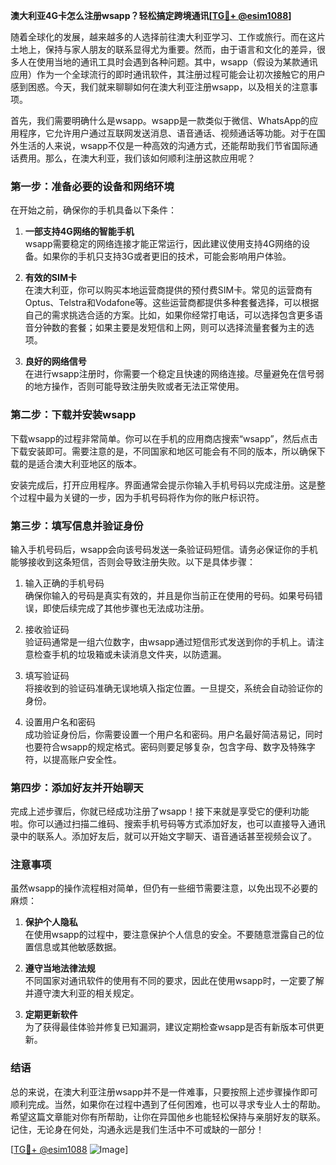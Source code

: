 **澳大利亚4G卡怎么注册wsapp？轻松搞定跨境通讯[[TG💪+ @esim1088](https://t.me/s/esim1088)]**

随着全球化的发展，越来越多的人选择前往澳大利亚学习、工作或旅行。而在这片土地上，保持与家人朋友的联系显得尤为重要。然而，由于语言和文化的差异，很多人在使用当地的通讯工具时会遇到各种问题。其中，wsapp（假设为某款通讯应用）作为一个全球流行的即时通讯软件，其注册过程可能会让初次接触它的用户感到困惑。今天，我们就来聊聊如何在澳大利亚注册wsapp，以及相关的注意事项。

首先，我们需要明确什么是wsapp。wsapp是一款类似于微信、WhatsApp的应用程序，它允许用户通过互联网发送消息、语音通话、视频通话等功能。对于在国外生活的人来说，wsapp不仅是一种高效的沟通方式，还能帮助我们节省国际通话费用。那么，在澳大利亚，我们该如何顺利注册这款应用呢？

### **第一步：准备必要的设备和网络环境**

在开始之前，确保你的手机具备以下条件：

1. **一部支持4G网络的智能手机**  
   wsapp需要稳定的网络连接才能正常运行，因此建议使用支持4G网络的设备。如果你的手机只支持3G或者更旧的技术，可能会影响用户体验。

2. **有效的SIM卡**  
   在澳大利亚，你可以购买本地运营商提供的预付费SIM卡。常见的运营商有Optus、Telstra和Vodafone等。这些运营商都提供多种套餐选择，可以根据自己的需求挑选合适的方案。比如，如果你经常打电话，可以选择包含更多语音分钟数的套餐；如果主要是发短信和上网，则可以选择流量套餐为主的选项。

3. **良好的网络信号**  
   在进行wsapp注册时，你需要一个稳定且快速的网络连接。尽量避免在信号弱的地方操作，否则可能导致注册失败或者无法正常使用。

### **第二步：下载并安装wsapp**

下载wsapp的过程非常简单。你可以在手机的应用商店搜索“wsapp”，然后点击下载安装即可。需要注意的是，不同国家和地区可能会有不同的版本，所以确保下载的是适合澳大利亚地区的版本。

安装完成后，打开应用程序。界面通常会提示你输入手机号码以完成注册。这是整个过程中最为关键的一步，因为手机号码将作为你的账户标识符。

### **第三步：填写信息并验证身份**

输入手机号码后，wsapp会向该号码发送一条验证码短信。请务必保证你的手机能够接收到这条短信，否则会导致注册失败。以下是具体步骤：

1. 输入正确的手机号码  
   确保你输入的号码是真实有效的，并且是你当前正在使用的号码。如果号码错误，即使后续完成了其他步骤也无法成功注册。

2. 接收验证码  
   验证码通常是一组六位数字，由wsapp通过短信形式发送到你的手机上。请注意检查手机的垃圾箱或未读消息文件夹，以防遗漏。

3. 填写验证码  
   将接收到的验证码准确无误地填入指定位置。一旦提交，系统会自动验证你的身份。

4. 设置用户名和密码  
   成功验证身份后，你需要设置一个用户名和密码。用户名最好简洁易记，同时也要符合wsapp的规定格式。密码则要足够复杂，包含字母、数字及特殊字符，以提高账户安全性。

### **第四步：添加好友并开始聊天**

完成上述步骤后，你就已经成功注册了wsapp！接下来就是享受它的便利功能啦。你可以通过扫描二维码、搜索手机号码等方式添加好友，也可以直接导入通讯录中的联系人。添加好友后，就可以开始文字聊天、语音通话甚至视频会议了。

### **注意事项**

虽然wsapp的操作流程相对简单，但仍有一些细节需要注意，以免出现不必要的麻烦：

1. **保护个人隐私**  
   在使用wsapp的过程中，要注意保护个人信息的安全。不要随意泄露自己的位置信息或其他敏感数据。

2. **遵守当地法律法规**  
   不同国家对通讯软件的使用有不同的要求，因此在使用wsapp时，一定要了解并遵守澳大利亚的相关规定。

3. **定期更新软件**  
   为了获得最佳体验并修复已知漏洞，建议定期检查wsapp是否有新版本可供更新。

### **结语**

总的来说，在澳大利亚注册wsapp并不是一件难事，只要按照上述步骤操作即可顺利完成。当然，如果你在过程中遇到了任何困难，也可以寻求专业人士的帮助。希望这篇文章能对你有所帮助，让你在异国他乡也能轻松保持与亲朋好友的联系。记住，无论身在何处，沟通永远是我们生活中不可或缺的一部分！

[[TG💪+ @esim1088](https://t.me/s/esim1088) ![Image](https://i.postimg.cc/4NQfJmqS/Snipaste-2025-05-13-00-14-12.png)]